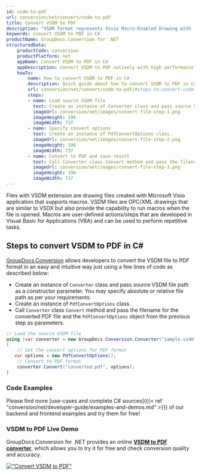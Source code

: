 ```yaml
---
id: vsdm-to-pdf
url: conversion/net/convert/vsdm-to-pdf
title: Convert VSDM to PDF
description: "VSDM format represents Visio Macro-Enabled Drawing with .vsdm extension. Learn how to convert VSDM to PDF file programmatically in C# language using GroupDocs.Conversion for .NET library."
keywords: Convert VSDM to PDF in C#
productName: GroupDocs.Conversion for .NET
structuredData:
    productCode: conversion
    productPlatform: net
    appName: Convert VSDM to PDF in C#
    appDescription: Convert VSDM to PDF natively with high performance using C# language and server side GroupDocs.Conversion for .NET APIs, without the use of any software like Microsoft or Open Office.
    howTo:
        name: How to convert VSDM to PDF in C# 
        description: Quick guide about how to convert VSDM to PDF in C# with high performance and accuracy.
        url: conversion/net/convert/vsdm-to-pdf/#steps-to-convert-vsdm-to-pdf-in-c
        steps:
        - name: Load source VSDM file 
          text: Create an instance of Converter class and pass source VSDM file path as a constructor parameter. You may specify absolute or relative file path as per your requirements. 
          imageUrl: conversion/net/images/convert-file-step-1.png
          imageHeight: 196
          imageWidth: 737
        - name: Specify convert options 
          text: Create an instance of PdfConvertOptions class.
          imageUrl: conversion/net/images/convert-file-step-2.png
          imageHeight: 196
          imageWidth: 737
        - name: Convert to PDF and save result 
          text: Call Converter class Convert method and pass the filename for the converted HTML file and the PdfConvertOptions object from the previous step as parameters.
          imageUrl: conversion/net/images/convert-file-step-3.png
          imageHeight: 196
          imageWidth: 737
---
```


Files with VSDM extension are drawing files created with Microsoft Visio application that supports macros. VSDM files are OPC/XML drawings that are similar to VSDX but also provide the capability to run macros when the file is opened. Macros are user-defined actions/steps that are developed in Visual Basic for Applications (VBA) and can be used to perform repetitive tasks.

## Steps to convert VSDM to PDF in C#

[GroupDocs.Conversion](https://products.groupdocs.com/conversion/net) allows developers to convert the VSDM file to PDF format in an easy and intuitive way just using a few lines of code as described below:

* Create an instance of `Converter` class and pass source VSDM file path as a constructor parameter. You may specify absolute or relative file path as per your requirements. 
* Create an instance of `PdfConvertOptions` class.
* Call `Converter` class `Convert` method and pass the filename for the converted PDF file and the `PdfConvertOptions` object from the previous step as parameters.

```csharp
// Load the source VSDM file
using (var converter = new GroupDocs.Conversion.Converter("sample.vsdm"))
{
    // Set the convert options for PDF format
   var options = new PdfConvertOptions();
    // Convert to PDF format
    converter.Convert("converted.pdf", options);
}
```

### Code Examples

Please find more [use-cases and complete C# sources]({{< ref "conversion/net/developer-guide/examples-and-demos.md" >}}) of our backend and frontend examples and try them for free!

### VSDM to PDF Live Demo

GroupDocs.Conversion for .NET provides an online [**VSDM to PDF converter**](https://products.groupdocs.app/conversion/vsdm-to-pdf), which allows you to try it for free and check conversion quality and accuracy.

[!["Convert VSDM to PDF"](conversion/net/images/convert-to-pdf/convert-vsdm-to-pdf.png)](https://products.groupdocs.app/conversion/vsdm-to-pdf)